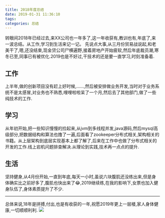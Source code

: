 ```yaml
---
title: 2018年度总结
date: 2019-01-31 11:36:10
tags:
categories: 总结
---
```

转眼间2018年已经过去,来XX公司也一年多了,这一年收获有,教训也有,年底了,来一波总结。从工作,学习到生活来记一记。
先说点大事,从三月份贸易战说起,和老美干了,嗯,还没结束,现金贷公司尸横遍野,接着房地产开始疲软,然后年底裁员潮,寒冬已至,同事已有被优化.2019也是不好过,干技术的还是要一直学习,时刻准备着.
## 工作
上半年,做的创新项目没有赶上好时候,......,然后被安排做业务开发,当时对于业务系统不是太感冒,对业务也不熟悉,哩哩啦啦呆了一个月,然后去了其他部门,做了一些纯技术的工作.
## 学习
从年初开始,把一些知识慢慢的捡起来,从jvm到多线程并发,java源码,然后mysql高级部分,把数据结构和算法也撸了一遍,后面看了zookeeper分布式相关,架构相关的书籍。从上层架构到底层实现基本上都了解了,后来在工作中也做了分布式相关的开发的工作.线上宕机问题排查解决.从理论到实践,技术再一点点的提升.
## 生活
坚持健身,从4月份开始,一直到年底,每天一小时,虽说六块腹肌还没练出来,但是身体确实比之前好多了,腹肌也快出来了😂,2019继续练,在我的影响下,女票也加入健身队伍了,身体素质提升了不少.

-------
总体来说,18年是拼搏,付出,也是有收获的一年,祝愿2019年更上一层楼,家人身体健康,一切顺顺利利.
![](http://ww1.sinaimg.cn/large/007DdbdYly1g03w0hatkxj31400u0dlk.jpg)




